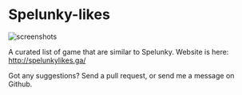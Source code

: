 # Spelunky-likes

![screenshots](https://github.com/openist/spelunky-likes/blob/master/public/images/golden_idol_by_supajackle-d6wacmx.png)

A curated list of game that are similar to Spelunky.  Website is here: http://spelunkylikes.ga/

Got any suggestions?  Send a pull request, or send me a message on Github.